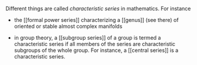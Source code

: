 
Different things are called _characteristic series_ in mathematics. For instance

* the [[formal power series]] characterizing a [[genus]] (see there) of oriented or stable almost complex manifolds

* in group theory, a [[subgroup series]] of a group is termed a characteristic series if all members of the series are characteristic subgroups of the whole group. For instance, a [[central series]] is a characteristic series.

